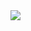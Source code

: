 <picture>
  <source
    srcset="https://github-readme-stats.vercel.app/api?username=C0APacketAnimation&show_icons=true&theme=dark"
    media="(prefers-color-scheme: dark)"
  />
  <source
    srcset="https://github-readme-stats.vercel.app/api/top-langs?username=C0APacketAnimation&layout=compact&langs_count=8&card_width=320"
    media="(prefers-color-scheme: light)"
  />
  
  <img src="https://github-readme-stats.vercel.app/api?username=C0APacketAnimation&show_icons=true" />
</picture>
